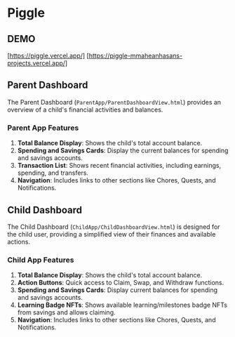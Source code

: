 # Piggle

## DEMO

[https://piggle.vercel.app/] [https://piggle-mmaheanhasans-projects.vercel.app/]

## Parent Dashboard

The Parent Dashboard (`ParentApp/ParentDashboardView.html`) provides an overview of a child's financial activities and balances.

### Parent App Features

1. **Total Balance Display**: Shows the child's total account balance.
2. **Spending and Savings Cards**: Display the current balances for spending and savings accounts.
3. **Transaction List**: Shows recent financial activities, including earnings, spending, and transfers.
4. **Navigation**: Includes links to other sections like Chores, Quests, and Notifications.

## Child Dashboard

The Child Dashboard (`ChildApp/ChildDashboardView.html`) is designed for the child user, providing a simplified view of their finances and available actions.

### Child App Features

1. **Total Balance Display**: Shows the child's total account balance.
2. **Action Buttons**: Quick access to Claim, Swap, and Withdraw functions.
3. **Spending and Savings Cards**: Display current balances for spending and savings accounts.
4. **Learning Badge NFTs**: Shows available learning/milestones badge NFTs from savings and allows claiming.
5. **Navigation**: Includes links to other sections like Chores, Quests, and Notifications.
